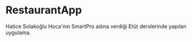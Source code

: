 # RestaurantApp
 Hatice Solakoğlu Hoca'nın SmartPro adına verdiği Etüt derslerinde yapılan uygulama.
